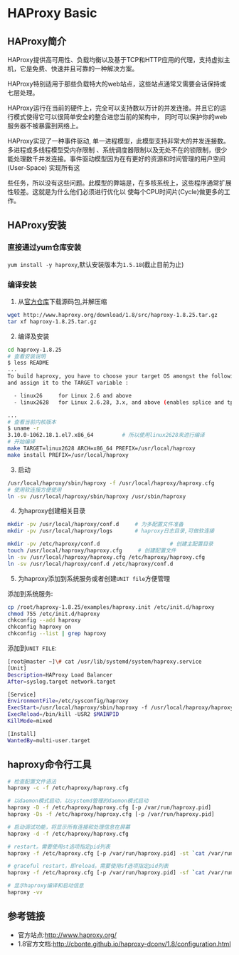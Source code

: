 # HAProxy Basic 

## HAProxy简介

HAProxy提供高可用性、负载均衡以及基于TCP和HTTP应用的代理，支持虚拟主机，它是免费、快速并且可靠的一种解决方案。

HAProxy特别适用于那些负载特大的web站点，这些站点通常又需要会话保持或七层处理。

HAProxy运行在当前的硬件上，完全可以支持数以万计的并发连接。并且它的运行模式使得它可以很简单安全的整合进您当前的架构中， 同时可以保护你的web服务器不被暴露到网络上。

HAProxy实现了一种事件驱动, 单一进程模型，此模型支持非常大的并发连接数。多进程或多线程模型受内存限制 、系统调度器限制以及无处不在的锁限制，很少能处理数千并发连接。事件驱动模型因为在有更好的资源和时间管理的用户空间(User-Space) 实现所有这

些任务，所以没有这些问题。此模型的弊端是，在多核系统上，这些程序通常扩展性较差。这就是为什么他们必须进行优化以 使每个CPU时间片(Cycle)做更多的工作。

## HAProxy安装

### 直接通过yum仓库安装

`yum install -y haproxy`,默认安装版本为`1.5.18`(截止目前为止)

### 编译安装

1. 从[官方仓库](http://www.haproxy.org/download/)下载源码包,并解压缩

```bash
wget http://www.haproxy.org/download/1.8/src/haproxy-1.8.25.tar.gz
tar xf haproxy-1.8.25.tar.gz
```

2. 编译及安装

```bash
cd haproxy-1.8.25
# 查看安装说明
$ less README
...
To build haproxy, you have to choose your target OS amongst the following ones
and assign it to the TARGET variable :

  - linux26     for Linux 2.6 and above
  - linux2628   for Linux 2.6.28, 3.x, and above (enables splice and tproxy)

...
# 查看当前内核版本
$ uname -r
3.10.0-1062.18.1.el7.x86_64			# 所以使用linux2628来进行编译
# 开始编译
make TARGET=linux2628 ARCH=x86_64 PREFIX=/usr/local/haproxy
make install PREFIX=/usr/local/haproxy
```

3. 启动

```bash
/usr/local/haproxy/sbin/haproxy -f /usr/local/haproxy/haproxy.cfg
# 使用软连接方便使用
ln -sv /usr/local/haproxy/sbin/haproxy /usr/sbin/haproxy
```

4. 为haproxy创建相关目录

```bash
mkdir -pv /usr/local/haproxy/conf.d     # 为多配置文件准备
mkdir -pv /usr/local/haproxy/logs		# haproxy日志目录,可做软连接

mkdir -pv /etc/haproxy/conf.d                      # 创建主配置目录
touch /usr/local/haproxy/haproxy.cfg  	 # 创建配置文件
ln -sv /usr/local/haproxy/haproxy.cfg /etc/haproxy/haproxy.cfg 			# 添加配置文件软连接方便管理
ln -sv /usr/local/haproxy/conf.d /etc/haproxy/conf.d
```

5. 为haproxy添加到系统服务或者创建`UNIT file`方便管理

添加到系统服务:

```bash
cp /root/haproxy-1.8.25/examples/haproxy.init /etc/init.d/haproxy		# 前面那个文件为源码包里面的示例文件,按照需求修改即可
chmod 755 /etc/init.d/haproxy
chkconfig --add haproxy
chkconfig haproxy on
chkconfig --list | grep haproxy
```

添加到`UNIT FILE`:

```bash
[root@master ~]\# cat /usr/lib/systemd/system/haproxy.service
[Unit]
Description=HAProxy Load Balancer
After=syslog.target network.target

[Service]
EnvironmentFile=/etc/sysconfig/haproxy
ExecStart=/usr/local/haproxy/sbin/haproxy -f /usr/local/haproxy/haproxy.cfg -p /run/haproxy.pid $OPTIONS
ExecReload=/bin/kill -USR2 $MAINPID
KillMode=mixed

[Install]
WantedBy=multi-user.target
```

## haproxy命令行工具

```bash
# 检查配置文件语法
haproxy -c -f /etc/haproxy/haproxy.cfg

# 以daemon模式启动，以systemd管理的daemon模式启动
haproxy -D -f /etc/haproxy/haproxy.cfg [-p /var/run/haproxy.pid]
haproxy -Ds -f /etc/haproxy/haproxy.cfg [-p /var/run/haproxy.pid]

# 启动调试功能，将显示所有连接和处理信息在屏幕
haproxy -d -f /etc/haproxy/haproxy.cfg

# restart。需要使用st选项指定pid列表
haproxy -f /etc/haproxy.cfg [-p /var/run/haproxy.pid] -st `cat /var/run/haproxy.pid`

# graceful restart，即reload。需要使用sf选项指定pid列表
haproxy -f /etc/haproxy.cfg [-p /var/run/haproxy.pid] -sf `cat /var/run/haproxy.pid`

# 显示haproxy编译和启动信息
haproxy -vv
```

## 参考链接

* 官方站点:http://www.haproxy.org/
* 1.8官方文档:http://cbonte.github.io/haproxy-dconv/1.8/configuration.html

